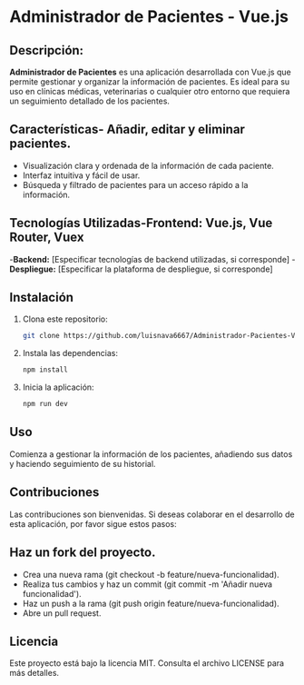 # Administrador de Pacientes - Vue.js
## Descripción:
**Administrador de Pacientes** es una aplicación desarrollada con Vue.js que permite gestionar y organizar la información de pacientes. Es ideal para su uso en clínicas médicas, veterinarias o cualquier otro entorno que requiera un seguimiento detallado de los pacientes.

## Características- Añadir, editar y eliminar pacientes.
- Visualización clara y ordenada de la información de cada paciente.
- Interfaz intuitiva y fácil de usar.
- Búsqueda y filtrado de pacientes para un acceso rápido a la información.

## Tecnologías Utilizadas-**Frontend:** Vue.js, Vue Router, Vuex
-**Backend:** [Especificar tecnologías de backend utilizadas, si corresponde]
-**Despliegue:** [Especificar la plataforma de despliegue, si corresponde]

## Instalación  
1. Clona este repositorio:
   ```bash
   git clone https://github.com/luisnava6667/Administrador-Pacientes-VueJs.git
2. Instala las dependencias:
   ```bash
   npm install
2. Inicia la aplicación:
   ```bash
   npm run dev

## Uso
Comienza a gestionar la información de los pacientes, añadiendo sus datos y haciendo seguimiento de su historial.

## Contribuciones
Las contribuciones son bienvenidas. Si deseas colaborar en el desarrollo de esta aplicación, por favor sigue estos pasos:

## Haz un fork del proyecto.
- Crea una nueva rama (git checkout -b feature/nueva-funcionalidad).
- Realiza tus cambios y haz un commit (git commit -m 'Añadir nueva funcionalidad').
- Haz un push a la rama (git push origin feature/nueva-funcionalidad).
- Abre un pull request.

  
## Licencia
Este proyecto está bajo la licencia MIT. Consulta el archivo LICENSE para más detalles.
